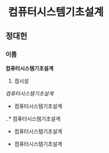 #  컴퓨터시스템기초설계
## 정대헌
### 이름
**컴퓨터시스템기초설계**
1. 컴시설

*컴퓨터시스템기초설계*

* 컴퓨터시스템기초설계

..* 컴퓨터시스템기초설계

- 컴퓨터시스템기초설계

+ 컴퓨터시스템기초설계
